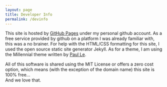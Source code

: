 ```yaml
---
layout: page
title: Developer Info
permalink: /devinfo
---
```


This site is hosted by [GitHub Pages][github-pages] under my personal github account. As a free service provided by github on a platform I was already familiar with, this was a no brainer. 
For help with the HTML/CSS formatting for this site, I used the open source static site generator Jekyll. 
As for a theme, I am using the Millennial theme written by [Paul Le][github-millennial].


All of this software is shared using the MIT License or offers a zero cost option, which means (with the exception of the domain name) this site is 100% free...<br> 
And we love that.


[github-pages]: https://pages.github.com/
[github-millennial]: https://github.com/LeNPaul/Millennial

